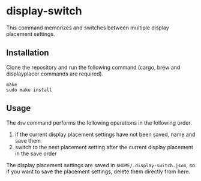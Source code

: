 # display-switch

This command memorizes and switches between multiple display placement settings.

## Installation

Clone the repository and run the following command (cargo, brew and displayplacer commands are required).

```
make
sudo make install
```

## Usage

The `dsw` command performs the following operations in the following order.

1. if the current display placement settings have not been saved, name and save them
2. switch to the next placement setting after the current display placement in the save order

The display placement settings are saved in `$HOME/.display-switch.json`, so if you want to save the placement settings, delete them directly from here.
